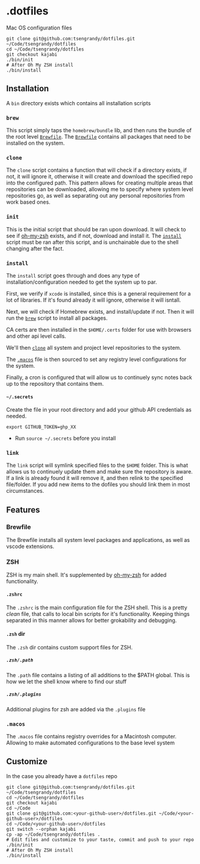 .dotfiles
===

Mac OS configuration files

```shell
git clone git@github.com:tsengrandy/dotfiles.git ~/Code/tsengrandy/dotfiles
cd ~/Code/tsengrandy/dotfiles
git checkout kajabi
./bin/init
# After Oh My ZSH install
./bin/install
```

## Installation

A `bin` directory exists which contains all installation scripts

### `brew`

This script simply taps the `homebrew/bundle` lib, and then runs the bundle of the root level [`Brewfile`](#brewfile). The [`Brewfile`](#brewfile) contains all packages that need to be installed on the system.

### `clone`

The `clone` script contains a function that will check if a directory exists, if not, it will ignore it, otherwise it will create and download the specified repo into the configured path. This pattern allows for creating multiple areas that repositories can be downloaded, allowing me to specify where system level repositories go, as well as separating out any personal repositories from work based ones.

### `init`

This is the initial script that should be ran upon download. It will check to see if [oh-my-zsh](https://ohmyz.sh/) exists, and if not, download and install it. The [`install`](#install) script must be ran after this script, and is unchainable due to the shell changing after the fact.

### `install`

The `install` script goes through and does any type of installation/configuration needed to get the system up to par.

First, we verify if `xcode` is installed, since this is a general requirement for a lot of libraries. If it's found already it will ignore, otherwise it will isntall.

Next, we will check if Homebrew exists, and install/update if not. Then it will run the [`brew`](#brew) script to install all packages.

CA certs are then installed in the `$HOME/.certs` folder for use with browsers and other api level calls.

We'll then [`clone`](#clone) all system and project level repositories to the system.

The [`.macos`](#macos) file is then sourced to set any registry level configurations for the system.

Finally, a cron is configured that will allow us to continuely sync notes back up to the repository that contains them.

#### `~/.secrets`

Create the file in your root directory and add your github API credentials as needed.

```
export GITHUB_TOKEN=ghp_XX
```

* Run `source ~/.secrets` before you install

### `link`

The `link` script will symlink specified files to the `$HOME` folder. This is what allows us to continuely update them and make sure the repository is aware. If a link is already found it will remove it, and then relink to the specified file/folder. If you add new items to the dofiles you should link them in most circumstances.

## Features

### Brewfile

The Brewfile installs all system level packages and applications, as well as vscode extensions.

### ZSH

ZSH is my main shell. It's supplemented by [oh-my-zsh](https://ohmyz.sh/) for added functionality.

#### `.zshrc`

The `.zshrc` is the main configuration file for the ZSH shell. This is a pretty _clean_ file, that calls to local bin scripts for it's functionality. Keeping things separated in this manner allows for better grokability and debugging.

#### `.zsh` dir

The `.zsh` dir contains custom support files for ZSH.

##### `.zsh/.path`

The `.path` file contains a listing of all additions to the $PATH global. This is how we let the shell know where to find our stuff

##### `.zsh/.plugins`

Additional plugins for zsh are added via the `.plugins` file

### `.macos`

The `.macos` file contains registry overrides for a Macintosh computer. Allowing to make automated configurations to the base level system

## Customize

In the case you already have a `dotfiles` repo

```shell
git clone git@github.com:tsengrandy/dotfiles.git ~/Code/tsengrandy/dotfiles
cd ~/Code/tsengrandy/dotfiles
git checkout kajabi
cd ~/Code
git clone git@github.com:<your-github-user>/dotfiles.git ~/Code/<your-github-user>/dotfiles
cd ~/Code/<your-github-user>/dotfiles
git switch --orphan kajabi
cp -ap ~/Code/tsengrandy/dotfiles .
# Edit files and customize to your taste, commit and push to your repo
./bin/init
# After Oh My ZSH install
./bin/install
```

